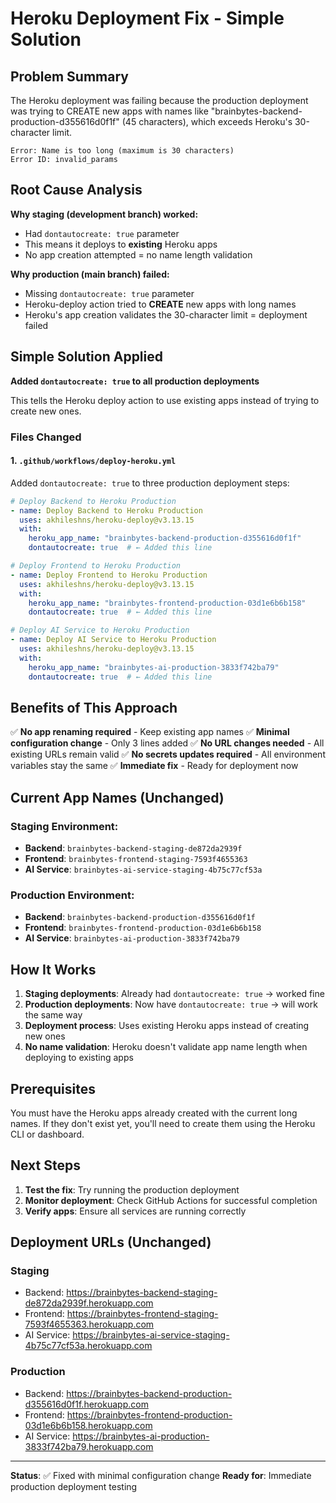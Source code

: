 # Heroku Deployment Fix - Simple Solution

## Problem Summary
The Heroku deployment was failing because the production deployment was trying to CREATE new apps with names like "brainbytes-backend-production-d355616d0f1f" (45 characters), which exceeds Heroku's 30-character limit.

```
Error: Name is too long (maximum is 30 characters)
Error ID: invalid_params
```

## Root Cause Analysis

**Why staging (development branch) worked:**
- Had `dontautocreate: true` parameter
- This means it deploys to **existing** Heroku apps
- No app creation attempted = no name length validation

**Why production (main branch) failed:**
- Missing `dontautocreate: true` parameter  
- Heroku-deploy action tried to **CREATE** new apps with long names
- Heroku's app creation validates the 30-character limit = deployment failed

## Simple Solution Applied

**Added `dontautocreate: true` to all production deployments**

This tells the Heroku deploy action to use existing apps instead of trying to create new ones.

### Files Changed

#### 1. `.github/workflows/deploy-heroku.yml`
Added `dontautocreate: true` to three production deployment steps:

```yaml
# Deploy Backend to Heroku Production
- name: Deploy Backend to Heroku Production
  uses: akhileshns/heroku-deploy@v3.13.15
  with:
    heroku_app_name: "brainbytes-backend-production-d355616d0f1f"
    dontautocreate: true  # ← Added this line

# Deploy Frontend to Heroku Production  
- name: Deploy Frontend to Heroku Production
  uses: akhileshns/heroku-deploy@v3.13.15
  with:
    heroku_app_name: "brainbytes-frontend-production-03d1e6b6b158"
    dontautocreate: true  # ← Added this line

# Deploy AI Service to Heroku Production
- name: Deploy AI Service to Heroku Production
  uses: akhileshns/heroku-deploy@v3.13.15
  with:
    heroku_app_name: "brainbytes-ai-production-3833f742ba79"
    dontautocreate: true  # ← Added this line
```

## Benefits of This Approach

✅ **No app renaming required** - Keep existing app names
✅ **Minimal configuration change** - Only 3 lines added
✅ **No URL changes needed** - All existing URLs remain valid
✅ **No secrets updates required** - All environment variables stay the same
✅ **Immediate fix** - Ready for deployment now

## Current App Names (Unchanged)

### Staging Environment:
- **Backend**: `brainbytes-backend-staging-de872da2939f`
- **Frontend**: `brainbytes-frontend-staging-7593f4655363`  
- **AI Service**: `brainbytes-ai-service-staging-4b75c77cf53a`

### Production Environment:
- **Backend**: `brainbytes-backend-production-d355616d0f1f`
- **Frontend**: `brainbytes-frontend-production-03d1e6b6b158`
- **AI Service**: `brainbytes-ai-production-3833f742ba79`

## How It Works

1. **Staging deployments**: Already had `dontautocreate: true` → worked fine
2. **Production deployments**: Now have `dontautocreate: true` → will work the same way
3. **Deployment process**: Uses existing Heroku apps instead of creating new ones
4. **No name validation**: Heroku doesn't validate app name length when deploying to existing apps

## Prerequisites

You must have the Heroku apps already created with the current long names. If they don't exist yet, you'll need to create them using the Heroku CLI or dashboard.

## Next Steps

1. **Test the fix**: Try running the production deployment
2. **Monitor deployment**: Check GitHub Actions for successful completion
3. **Verify apps**: Ensure all services are running correctly

## Deployment URLs (Unchanged)

### Staging
- Backend: https://brainbytes-backend-staging-de872da2939f.herokuapp.com
- Frontend: https://brainbytes-frontend-staging-7593f4655363.herokuapp.com  
- AI Service: https://brainbytes-ai-service-staging-4b75c77cf53a.herokuapp.com

### Production
- Backend: https://brainbytes-backend-production-d355616d0f1f.herokuapp.com
- Frontend: https://brainbytes-frontend-production-03d1e6b6b158.herokuapp.com
- AI Service: https://brainbytes-ai-production-3833f742ba79.herokuapp.com

---

**Status**: ✅ Fixed with minimal configuration change
**Ready for**: Immediate production deployment testing